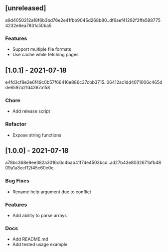 ## [unreleased]

a9d4050212a18f6b3bd76e2e41fbb9045d268b80..df6aef41292f3ffe5887754232e6ea7831c50ba5

### Features

- Support multiple file formats
- Use cache while fetching pages

## [1.0.1] - 2021-07-18

e4fd3cf8e2e6f49c0b57f66416e886c37cbb3715..06412ac1dd4071006c465dde6597a21d4367a158

### Chore

- Add release script

### Refactor

- Expose string functions

## [1.0.0] - 2021-07-18

a78bc368e9ee382a3016c0c4bab41f7de4503bcd..ad27b43e8032671afb4809a1a3ecf12f45c60e0e

### Bug Fixes

- Rename help argument due to conflict

### Features

- Add ability to parse arrays

### Docs

- Add README.md
- Add tested usage example

